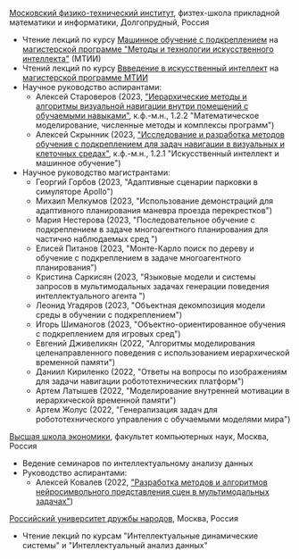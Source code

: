 <a href='https://mipt.ru/english/'>Московский физико-технический институт</a>, физтех-школа прикладной математики и информатики, Долгопрудный, Россия
* Чтение лекций по курсу <a href='http://rairi.ru/wiki/index.php/Машинное_обучение_с_подкреплением'>Машинное обучение с подкреплением</a> на <a href='http://rairi.ru/wiki/index.php/Магистерская_программа_МТИИ'>магистерской программе "Методы и технологии искусственного интеллекта"</a> (МТИИ)
* Чтений лекций по курсу <a href='http://rairi.ru/wiki/index.php/Введение_в_методы_искусственного_интеллекта'>Ввведение в искусственный интеллект</a> на <a href='http://rairi.ru/wiki/index.php/Магистерская_программа_МТИИ'>магистерской программе МТИИ</a>
* Научное руководство аспирантами:
  - Алексей Староверов (2023, <a href='https://mipt.ru/education/post-graduate/staroverov-aleksey-vitalevich.php'>"Иерархические методы и алгоритмы визуальной навигации внутри помещений с обучаемыми навыками"</a>, к.ф.-м.н., 1.2.2 "Математическое моделирование, численные методы и комплексы программ")
  - Алексей Скрынник (2023, <a href='https://mipt.ru/education/post-graduate/skrynnik-aleksey-aleksandrovich.php'>"Исследование и разработка методов обучения с подкреплением для задач навигации в визуальных и клеточных средах"</a>, к.ф.-м.н., 1.2.1 "Искусственный интеллект и машинное обучение")
* Научное руководство магистрантами:
  - Георгий Горбов (2023, "Адаптивные сценарии парковки в симуляторе Apollo")
  - Михаил Мелкумов (2023, "Использование демонстраций для адаптивного планирования маневра проезда перекрестков")
  - Мария Нестерова (2023, "Последовательное обучение с подкреплением в задаче многоагентного планирования для частично наблюдаемых сред ")
  - Елисей Питанов (2023, "Монте-Карло поиск по дереву и обучение с подкреплением в задаче многоагентного планирования")
  - Кристина Саркисян (2023, "Языковые модели и системы запросов в мультимодальных задачах генерации поведения интеллектуального агента ")
  - Леонид Угадяров (2023, "Объектная декомпозиция модели среды в обучении с подкреплением")
  - Игорь Шиманогов (2023, "Объектно-ориентированное обучения с подкреплением для игровых сред")
  - Евгений Дживеликян (2022, "Алгоритмы моделирования целенаправленного поведения с использованием иерархической временной памяти")
  - Даниил Кириленко (2022, "Ответы на вопросы по изображениям для задачи навигации робототехнических платформ")
  - Артем Латышев (2022, "Моделирование внутренней мотивации в иерархической временной памяти")
  - Артем Жолус (2022, "Генерализация задач для робототехнического управления с обучаемыми моделями мира")

<a href='https://www.hse.ru/en/'>Высшая школа экономики</a>, факультет компьютерных наук, Москва, Россия
* Ведение семинаров по интеллектуальному анализу данных
* Руководство аспирантами:
  - Алексей Ковалев (2022, <a href='https://www.hse.ru/sci/diss/682448753'>"Разработка методов и алгоритмов нейросимвольного представления сцен в мультимодальных задачах"</a>)

<a href='https://eng.rudn.ru/?ysclid=lltio4bjo1767975563'>Российский университет дружбы народов</a>, Москва, Россия
* Чтение лекций по курсам "Интеллектуальные динамические системы" и "Интеллектуальный анализ данных"
